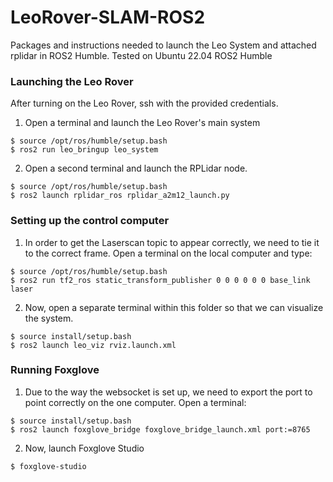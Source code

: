 # LeoRover-SLAM-ROS2
Packages and instructions needed to launch the Leo System and attached rplidar in ROS2 Humble. Tested on Ubuntu 22.04 ROS2 Humble

### Launching the Leo Rover
After turning on the Leo Rover, ssh with the provided credentials.

1. Open a terminal and launch the Leo Rover's main system
```
$ source /opt/ros/humble/setup.bash
$ ros2 run leo_bringup leo_system
```
2. Open a second terminal and launch the RPLidar node.
```
$ source /opt/ros/humble/setup.bash
$ ros2 launch rplidar_ros rplidar_a2m12_launch.py
```

### Setting up the control computer
1. In order to get the Laserscan topic to appear correctly, we need to tie it to the correct frame. Open a terminal on the local computer and type:
```
$ source /opt/ros/humble/setup.bash
$ ros2 run tf2_ros static_transform_publisher 0 0 0 0 0 0 base_link laser
```
2. Now, open a separate terminal within this folder so that we can visualize the system.
```
$ source install/setup.bash
$ ros2 launch leo_viz rviz.launch.xml
```

### Running Foxglove
1. Due to the way the websocket is set up, we need to export the port to point correctly on the one computer. Open a terminal:
```
$ source install/setup.bash
$ ros2 launch foxglove_bridge foxglove_bridge_launch.xml port:=8765
```
2. Now, launch Foxglove Studio
```
$ foxglove-studio
```
